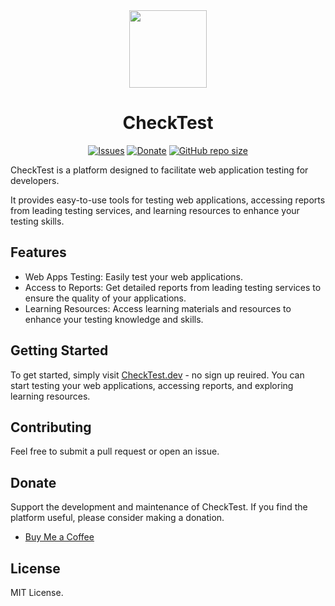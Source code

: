 <div align="center">
<a href="https://checktest.dev/">
<img height="124" src="https://checktest.dev/icon.svg">
</a>
</div>

<h1 align="center">CheckTest</h1>

<p align="center">
<a href="https://github.com/lucasm/checktest/issues" target="_blank"><img alt="Issues" src="https://img.shields.io/github/issues/lucasm/checktest?color=9af1c8&logo=github&logoColor=white"></a>
<a href="https://buymeacoffee.com/lucasm" target="_blank"><img alt="Donate" src="https://img.shields.io/badge/Donate-$1-9af1c8?logo=kofi&logoColor=white"></a>
<a href="https://github.com/lucasm/checktest" target="_blank"><img alt="GitHub repo size" src="https://img.shields.io/github/repo-size/lucasm/checktest?label=size&color=9af1c8&logo=github&logoColor=white"></a>
</p>

CheckTest is a platform designed to facilitate web application testing for developers.

It provides easy-to-use tools for testing web applications, accessing reports from leading testing services, and learning resources to enhance your testing skills.

## Features

- Web Apps Testing: Easily test your web applications.
- Access to Reports: Get detailed reports from leading testing services to ensure the quality of your applications.
- Learning Resources: Access learning materials and resources to enhance your testing knowledge and skills.

## Getting Started

To get started, simply visit [CheckTest.dev](https://checktest.dev/) - no sign up reuired. You can start testing your web applications, accessing reports, and exploring learning resources.

## Contributing

Feel free to submit a pull request or open an issue.

## Donate

Support the development and maintenance of CheckTest. If you find the platform useful, please consider making a donation.

- [Buy Me a Coffee](https://buymeacoffee.com/lucasm)

## License

MIT License.
